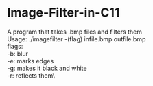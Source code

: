 # Image-Filter-in-C11
A program that takes .bmp files and filters them\
Usage: ./imagefilter -(flag) infile.bmp outfile.bmp\
flags:\
-b: blur\
-e: marks edges\
-g: makes it black and white\
-r: reflects them\
